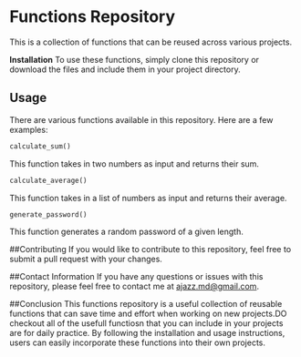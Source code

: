 # Functions Repository

This is a collection of functions that can be reused across various projects.

**Installation**
To use these functions, simply clone this repository or download the files and include them in your project directory.

## Usage

There are various functions available in this repository. Here are a few examples:
```ruby
calculate_sum()
```
This function takes in two numbers as input and returns their sum.
```ruby
calculate_average()
```
This function takes in a list of numbers as input and returns their average.
```ruby
generate_password()
```
This function generates a random password of a given length.

##Contributing
If you would like to contribute to this repository, feel free to submit a pull request with your changes.

##Contact Information
If you have any questions or issues with this repository, please feel free to contact me at ajazz.md@gmail.com.

##Conclusion
This functions repository is a useful collection of reusable functions that can save time and effort when working on new projects.DO checkout all of the usefull functiosn that you can include in your projects are for daily practice. By following the installation and usage instructions, users can easily incorporate these functions into their own projects.
